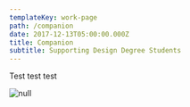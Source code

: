 ```yaml
---
templateKey: work-page
path: /companion
date: 2017-12-13T05:00:00.000Z
title: Companion
subtitle: Supporting Design Degree Students
---
```

Test test test

<!-- \\\\\\\\\\[Case Study](./casestudy.pdf) -->

![null](/img/compainion_thumbnail.png)
